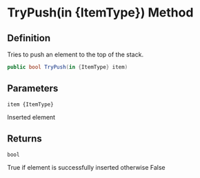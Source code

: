 # TryPush(in {ItemType}) Method

## Definition
Tries to push an element to the top of the stack.

```C#
public bool TryPush(in {ItemType} item)
```

## Parameters
`item {ItemType}`

Inserted element


## Returns
`bool`

True if element is successfully inserted otherwise False
